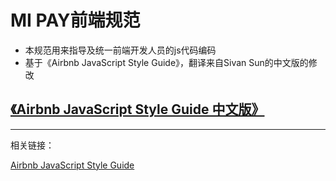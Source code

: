 # MI PAY前端规范

- 本规范用来指导及统一前端开发人员的js代码编码
- 基于《Airbnb JavaScript Style Guide》，翻译来自Sivan Sun的中文版的修改
 

## [《Airbnb JavaScript Style Guide 中文版》](es5/README.md)


---

相关链接：

  [Airbnb JavaScript Style Guide](https://github.com/airbnb/javascript)


